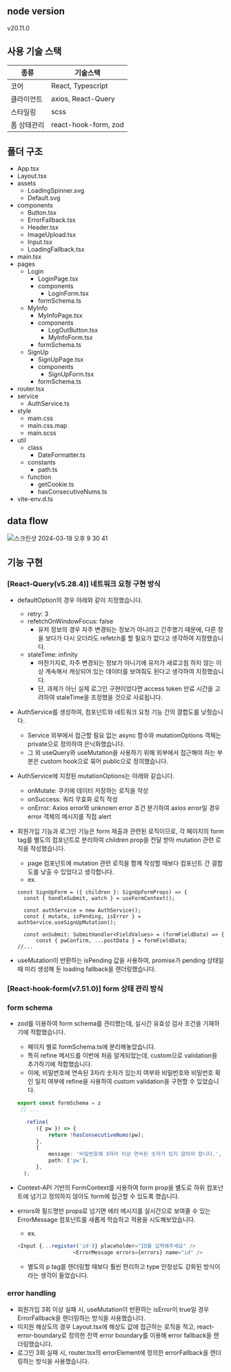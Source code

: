 ## node version
v20.11.0

## 사용 기술 스택

| 종류   | 기술스택     |
|------------|-----------------|
| 코어       | React, Typescript|
| 클라이언트     | axios, React-Query|
| 스타일링    | scss            |
| 폼 상태관리 | react-hook-form, zod |


## 폴더 구조
- App.tsx
- Layout.tsx
- assets
  - LoadingSpinner.svg
  - Default.svg
- components
  - Button.tsx
  - ErrorFallback.tsx
  - Header.tsx
  - ImageUpload.tsx
  - Input.tsx
  - LoadingFallback.tsx
- main.tsx
- pages
  - Login
    - LoginPage.tsx
    - components
      - LoginForm.tsx
    - formSchema.ts
  - MyInfo
    - MyInfoPage.tsx
    - components
      - LogOutButton.tsx
      - MyInfoForm.tsx
    - formSchema.ts
  - SignUp
    - SignUpPage.tsx
    - components
      - SignUpForm.tsx
    - formSchema.ts
- router.tsx
- service
  - AuthService.ts
- style
  - main.css
  - main.css.map
  - main.scss
- util
  - class
    - DateFormatter.ts
  - constants
    - path.ts
  - function
    - getCookie.ts
    - hasConsecutiveNums.ts
- vite-env.d.ts

## data flow
![스크린샷 2024-03-18 오후 9 30 41](https://github.com/minsun0714/hanteo-react-query/assets/117507731/a7facdab-0613-4542-a8a5-513e89898a5e)


## 기능 구현
### [React-Query(v5.28.4)] 네트워크 요청 구현 방식

- defaultOption의 경우 아래와 같이 지정했습니다.
  - retry: 3
  - refetchOnWindowFocus: false
    - 유저 정보의 경우 자주 변경되는 정보가 아니라고 간주했기 때문에, 다른 창을 보다가 다시 오더라도 refetch를 할 필요가 없다고 생각하여 지정했습니다.
  - staleTime: infinity
    - 마찬가지로, 자주 변경되는 정보가 아니기에 유저가 새로고침 하지 않는 이상 계속해서 캐싱되어 있는 데이터를 보여줘도 된다고 생각하여 지정했습니다.
    - 단, 과제가 아닌 실제 로그인 구현이었다면 access token 만료 시간을 고려하여 staleTime을 조정했을 것으로 사료됩니다.

- AuthService를 생성하여, 컴포넌트와 네트워크 요청 기능 간의 결합도를 낮췄습니다.
  - Service 외부에서 접근할 필요 없는 async 함수와 mutationOptions 객체는 private으로 정의하여 은닉화했습니다.
  - 그 외 useQuery와 useMutation을 사용하기 위해 외부에서 접근해야 하는 부분은 custom hook으로 묶어 public으로 정의했습니다.
- AuthService에 지정된 mutationOptions는 아래와 같습니다.
  - onMutate: 쿠키에 데이터 저장하는 로직을 작성
  - onSuccess: 쿼리 무효화 로직 작성
  - onError: Axios error와 unknown error 조건 분기하여 axios error일 경우 error 객체의 메시지를 직접 alert

- 회원가입 기능과 로그인 기능은 form 제출과 관련된 로직이므로, 각 페이지의 form tag를 별도의 컴포넌트로 분리하여 children prop을 전달 받아 mutation 관련 로직을 작성했습니다.
  - page 컴포넌트에 mutation 관련 로직을 함께 작성할 때보다 컴포넌트 간 결합도를 낮출 수 있었다고 생각합니다.
  - ex.
  ```
  const SignUpForm = ({ children }: SignUpFormProps) => {
	const { handleSubmit, watch } = useFormContext();

	const authService = new AuthService();
	const { mutate, isPending, isError } = authService.useSignUpMutation();

	const onSubmit: SubmitHandler<FieldValues> = (formFieldData) => {
		const { pwConfirm, ...postData } = formFieldData;
  //...
  ```

- useMutation이 반환하는 isPending 값을 사용하여, promise가 pending 상태일 때 미리 생성해 둔 loading fallback을 렌더링했습니다.


### [React-hook-form(v7.51.0)] form 상태 관리 방식

### form schema
- zod를 이용하여 form schema를 관리했는데, 실시간 유효성 검사 조건을 기재하기에 적합했습니다.
  - 페이지 별로 formSchema.ts에 분리해놓았습니다.
  - 특히 refine 메서드를 이번에 처음 알게되었는데, custom으로 validation을 추가하기에 적합했습니다.
  - 이에, 비밀번호에 연속된 3자리 숫자가 있는지 여부와 비밀번호와 비밀번호 확인 일치 여부에 refine을 사용하여 custom validation을 구현할 수 있었습니다.
  ```ts
  export const formSchema = z
   // ...

  	.refine(
  		({ pw }) => {
  			return !hasConsecutiveNums(pw);
  		},
  		{
	  		message: '비밀번호에 3자리 이상 연속된 숫자가 있지 않아야 합니다.',
	  		path: ['pw'],
  		},
  	);
  ```

- Context-API 기반의 FormContext를 사용하여 form prop을 별도로 하위 컴포넌트에 넘기고 정의하지 않아도 form에 접근할 수 있도록 했습니다.

- errors와 필드명만 props로 넘기면 에러 메시지를 실시간으로 보여줄 수 있는 ErrorMessage 컴포넌트를 새롭게 학습하고 적용을 시도해보았습니다.
  - ex.
  ```ts
  <Input {...register('id')} placeholder="ID를 입력해주세요" />
					<ErrorMessage errors={errors} name="id" />
  ```
  - 별도의 p tag를 렌더링할 때보다 훨씬 편리하고 type 안정성도 강화된 방식이라는 생각이 들었습니다.


### error handling
- 회원가입 3회 이상 실패 시, useMutation이 반환하는 isError이 true일 경우 ErrorFallback을 렌더링하는 방식을 사용했습니다.
- 미지원 해상도의 경우 Layout.tsx에 해상도 값에 접근하는 로직을 적고, react-error-boundary로 정의한 전역 error boundary를 이용해 error fallback을 렌더링했습니다.
- 로그인 3회 실패 시, router.tsx의 errorElement에 정의한 errorFallback을 렌더링하는 방식을 사용했습니다.


